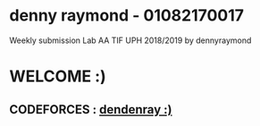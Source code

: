 # denny raymond - 01082170017

Weekly submission Lab AA TIF UPH 2018/2019 by dennyraymond
# WELCOME :)

## CODEFORCES : [dendenray :)](http://codeforces.com/profile/dendenray)

